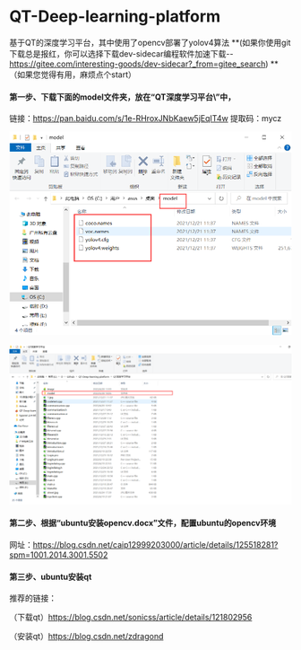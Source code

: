 # QT-Deep-learning-platform
基于QT的深度学习平台，其中使用了opencv部署了yolov4算法
**(如果你使用git下载总是报红，你可以选择下载dev-sidecar编程软件加速下载--https://gitee.com/interesting-goods/dev-sidecar?_from=gitee_search)
**
（如果您觉得有用，麻烦点个start）

#### 第一步、下载下面的model文件夹，放在“QT深度学习平台\”中，

链接：https://pan.baidu.com/s/1e-RHroxJNbKaew5jEqIT4w 提取码：mycz

![image-20220628184420286](img/1.png)

![image-20220628184420286](img/2.png)


#### 第二步、根据“ubuntu安装opencv.docx”文件，配置ubuntu的opencv环境
网址：https://blog.csdn.net/caip12999203000/article/details/125518281?spm=1001.2014.3001.5502



#### 第三步、ubuntu安装qt
推荐的链接：

（下载qt）https://blog.csdn.net/sonicss/article/details/121802956

（安装qt）https://blog.csdn.net/zdragond

